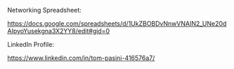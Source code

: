 Networking Spreadsheet:

https://docs.google.com/spreadsheets/d/1UkZBOBDvNnwVNAIN2_UNe20dAIpyoYusekgna3X2YY8/edit#gid=0

LinkedIn Profile:

https://www.linkedin.com/in/tom-pasini-416576a7/

<!--
**tompasini/tompasini** is a ✨ _special_ ✨ repository because its `README.md` (this file) appears on your GitHub profile.

Here are some ideas to get you started:

- 🔭 I’m currently working on ...
- 🌱 I’m currently learning ...
- 👯 I’m looking to collaborate on ...
- 🤔 I’m looking for help with ...
- 💬 Ask me about ...
- 📫 How to reach me: ...
- 😄 Pronouns: ...
- ⚡ Fun fact: ...
-->
